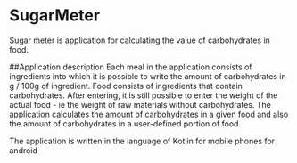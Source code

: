 SugarMeter 
====================

Sugar meter is application for calculating the value of carbohydrates in food.

##Application description Each meal in the application consists of ingredients into which it is possible to write the amount of carbohydrates in g / 100g of ingredient. Food consists of ingredients that contain carbohydrates. After entering, it is still possible to enter the weight of the actual food - ie the weight of raw materials without carbohydrates. The application calculates the amount of carbohydrates in a given food and also the amount of carbohydrates in a user-defined portion of food.

The application is written in the language of Kotlin for mobile phones for android